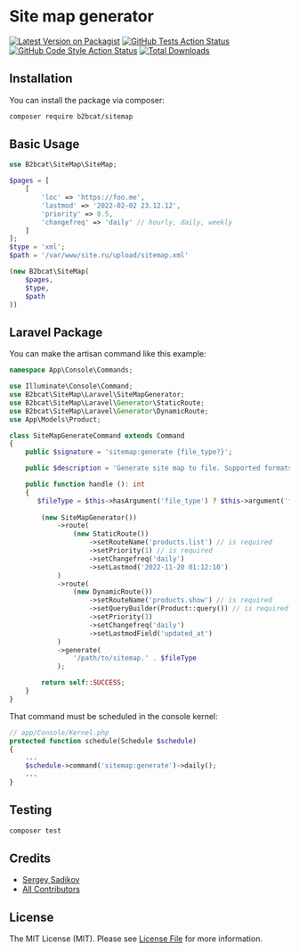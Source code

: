 # Site map generator

[![Latest Version on Packagist](https://img.shields.io/packagist/v/b2bcat/test-sitemap.svg?style=flat-square)](https://packagist.org/packages/b2bcat/test-sitemap)
[![GitHub Tests Action Status](https://img.shields.io/github/workflow/status/b2bcat/test-sitemap/run-tests?label=tests)](https://github.com/b2bcat/test-sitemap/actions?query=workflow%3Arun-tests+branch%3Amain)
[![GitHub Code Style Action Status](https://img.shields.io/github/workflow/status/b2bcat/test-sitemap/Fix%20PHP%20code%20style%20issues?label=code%20style)](https://github.com/b2bcat/test-sitemap/actions?query=workflow%3A"Fix+PHP+code+style+issues"+branch%3Amain)
[![Total Downloads](https://img.shields.io/packagist/dt/b2bcat/test-sitemap.svg?style=flat-square)](https://packagist.org/packages/b2bcat/test-sitemap)

## Installation

You can install the package via composer:

```bash
composer require b2bcat/sitemap
```

## Basic Usage

```php
use B2bcat\SiteMap\SiteMap;

$pages = [
    [
        'loc' => 'https://foo.me',
        'lastmod' => '2022-02-02 23.12.12',
        'priority' => 0.5,
        'changefreq' => 'daily' // hourly, daily, weekly
    ]   
];
$type = 'xml'; 
$path = '/var/www/site.ru/upload/sitemap.xml'

(new B2bcat\SiteMap(
    $pages,
    $type,
    $path
))
```

## Laravel Package





You can make the artisan command like this example:

```php
namespace App\Console\Commands;

use Illuminate\Console\Command;
use B2bcat\SiteMap\Laravel\SiteMapGenerator;
use B2bcat\SiteMap\Laravel\Generator\StaticRoute;
use B2bcat\SiteMap\Laravel\Generator\DynamicRoute;
use App\Models\Product;

class SiteMapGenerateCommand extends Command
{
    public $signature = 'sitemap:generate {file_type?}';

    public $description = 'Generate site map to file. Supported formats: xml, csv, json';

    public function handle (): int
    {
       $fileType = $this->hasArgument('file_type') ? $this->argument('file_type') : 'xml';
        
        (new SiteMapGenerator())
            ->route(
                (new StaticRoute())
                    ->setRouteName('products.list') // is required
                    ->setPriority(1) // is required
                    ->setChangefreq('daily')
                    ->setLastmod('2022-11-20 01:12:10')
            )
            ->route(
                (new DynamicRoute())
                    ->setRouteName('products.show') // is required
                    ->setQueryBuilder(Product::query()) // is required
                    ->setPriority(1)
                    ->setChangefreq('daily')
                    ->setLastmodField('updated_at')
            )
            ->generate(
                '/path/to/sitemap.' . $fileType
            );

        return self::SUCCESS;
    }
}

```
That command must be scheduled in the console kernel:

```php
// app/Console/Kernel.php
protected function schedule(Schedule $schedule)
{
    ...
    $schedule->command('sitemap:generate')->daily();
    ...
}
```

## Testing

```bash
composer test
```

## Credits

- [Sergey Sadikov](https://github.com/b2bcat)
- [All Contributors](../../contributors)

## License

The MIT License (MIT). Please see [License File](LICENSE.md) for more information.
